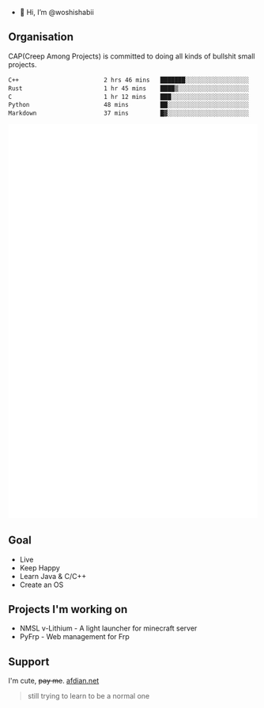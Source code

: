 - 👋 Hi, I’m @woshishabii

## Organisation

CAP(Creep Among Projects) is committed to doing all kinds of bullshit small projects.

<!--START_SECTION:waka-->

```txt
C++                        2 hrs 46 mins   ███████░░░░░░░░░░░░░░░░░░   27.45 %
Rust                       1 hr 45 mins    ████▒░░░░░░░░░░░░░░░░░░░░   17.41 %
C                          1 hr 12 mins    ███░░░░░░░░░░░░░░░░░░░░░░   11.97 %
Python                     48 mins         ██░░░░░░░░░░░░░░░░░░░░░░░   07.92 %
Markdown                   37 mins         █▓░░░░░░░░░░░░░░░░░░░░░░░   06.17 %
```

<!--END_SECTION:waka-->

![card](https://github.com/woshishabii/netease-cloud-music-card/blob/main/card.svg)

## Goal
- Live
- Keep Happy
- Learn Java & C/C++
- Create an OS

## Projects I'm working on

- NMSL v-Lithium - A light launcher for minecraft server
- PyFrp - Web management for Frp


## Support
I'm cute, ~~pay me~~.
[afdian.net](https://afdian.net/a/woshishabi)

> still trying to learn to be a normal one

<!---
woshishabii/woshishabii is a ✨ special ✨ repository because its `README.md` (this file) appears on your GitHub profile.
You can click the Preview link to take a look at your changes.
--->
